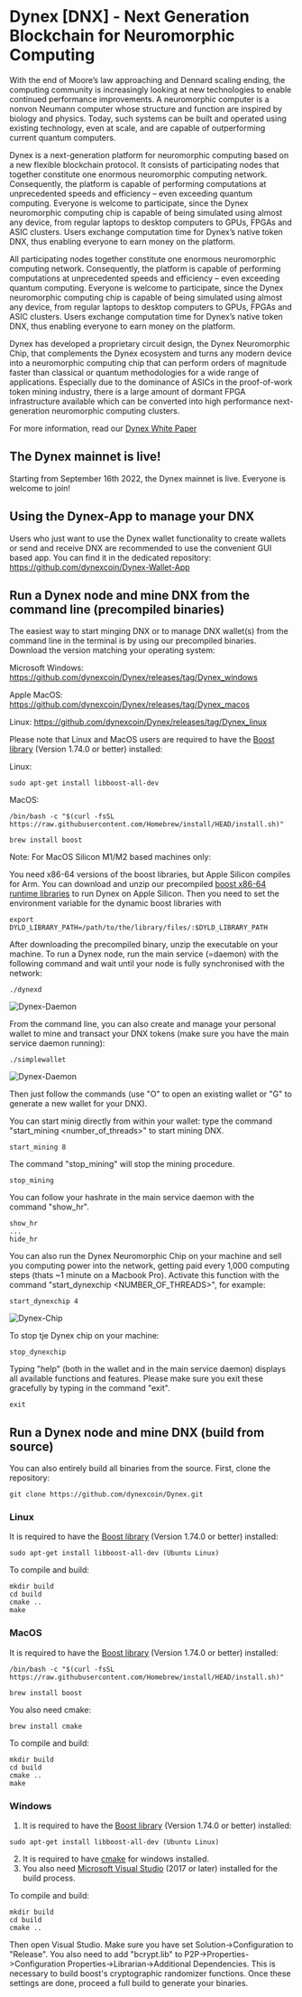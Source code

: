 # Dynex [DNX] - Next Generation Blockchain for Neuromorphic Computing

With the end of Moore’s law approaching and Dennard scaling ending, the computing community is increasingly looking at new technologies to enable continued performance improvements. A neuromorphic computer is a nonvon Neumann computer whose structure and function are inspired by biology and physics. Today, such systems can be built and operated using existing technology, even at scale, and are capable of outperforming current quantum computers.

Dynex is a next-generation platform for neuromorphic computing based on a new flexible blockchain protocol. It consists of participating nodes that together constitute one enormous neuromorphic computing network. Consequently, the platform is capable of performing computations at unprecedented speeds and efficiency – even exceeding quantum computing. Everyone is welcome to participate, since the Dynex neuromorphic computing chip is capable of being simulated using almost any device, from regular laptops to desktop computers to GPUs, FPGAs and ASIC clusters. Users exchange computation time for Dynex’s native token DNX, thus enabling everyone to earn money on the platform.

All participating nodes together constitute one enormous neuromorphic computing network. Consequently, the platform is capable of performing computations at unprecedented speeds and efficiency – even exceeding quantum computing. Everyone is welcome to participate, since the Dynex neuromorphic computing chip is capable of being simulated using almost any device, from regular laptops to desktop computers to GPUs, FPGAs and ASIC clusters. Users exchange computation time for Dynex’s native token DNX, thus enabling everyone to earn money on the platform.

Dynex has developed a proprietary circuit design, the Dynex Neuromorphic Chip, that complements the Dynex ecosystem and turns any modern device into a neuromorphic computing chip that can perform orders of magnitude faster than classical or quantum methodologies for a wide range of applications. Especially due to the dominance of ASICs in the proof-of-work token mining industry, there is a large amount of dormant FPGA infrastructure available which can be converted into high performance next-generation neuromorphic computing clusters.

For more information, read our [Dynex White Paper](https://github.com/dynexcoin/Dynex-Whitepaper)

## The Dynex mainnet is live!
Starting from September 16th 2022, the Dynex mainnet is live. Everyone is welcome to join!

## Using the Dynex-App to manage your DNX

Users who just want to use the Dynex wallet functionality to create wallets or send and receive DNX are recommended to use the convenient GUI based app. You can find it in the dedicated repository: https://github.com/dynexcoin/Dynex-Wallet-App 

## Run a Dynex node and mine DNX from the command line (precompiled binaries)

The easiest way to start minging DNX or to manage DNX wallet(s) from the command line in the terminal is by using our precompiled binaries. Download the version matching your operating system:

Microsoft Windows: 
https://github.com/dynexcoin/Dynex/releases/tag/Dynex_windows

Apple MacOS: 
https://github.com/dynexcoin/Dynex/releases/tag/Dynex_macos

Linux: 
https://github.com/dynexcoin/Dynex/releases/tag/Dynex_linux

Please note that Linux and MacOS users are required to have the [Boost library](https://www.boost.org) (Version 1.74.0 or better) installed: 

Linux:
```
sudo apt-get install libboost-all-dev 
```

MacOS:
```
/bin/bash -c "$(curl -fsSL https://raw.githubusercontent.com/Homebrew/install/HEAD/install.sh)"

brew install boost
```

Note: For MacOS Silicon M1/M2 based machines only: 

You need x86-64 versions of the boost libraries, but Apple Silicon compiles for Arm. You can download and unzip our precompiled [boost x86-64 runtime libraries](https://github.com/dynexcoin/Dynex/releases/download/Dynex_macos/libboost_x86-64.zip) to run Dynex on Apple Silicon. Then you need to set the environment variable for the dynamic boost libraries with

```
export DYLD_LIBRARY_PATH=/path/to/the/library/files/:$DYLD_LIBRARY_PATH
```

After downloading the precompiled binary, unzip the executable on your machine. To run a Dynex node, run the main service (=daemon) with the following command and wait until your node is fully synchronised with the network:
```
./dynexd
```

![Dynex-Daemon](https://github.com/dynexcoin/Dynex/raw/main/turingxd.jpg)

From the command line, you can also create and manage your personal wallet to mine and transact your DNX tokens (make sure you have the main service daemon running):

```
./simplewallet
```

![Dynex-Daemon](https://github.com/dynexcoin/Dynex/raw/main/simplewallet.jpg)

Then just follow the commands (use "O" to open an existing wallet or "G" to generate a new wallet for your DNX).

You can start minig directly from within your wallet: type the command "start_mining <number_of_threads>" to start mining DNX. 

``` 
start_mining 8
```

The command "stop_mining" will stop the mining procedure. 

```
stop_mining
```

You can follow your hashrate in the main service daemon with the command "show_hr".

```
show_hr
...
hide_hr
``` 

You can also run the Dynex Neuromorphic Chip on your machine and sell you computing power into the network, getting paid every 1,000 computing steps (thats ~1 minute on a Macbook Pro). Activate this function with the command "start_dynexchip <NUMBER_OF_THREADS>", for example:

```
start_dynexchip 4
```

![Dynex-Chip](https://github.com/dynexcoin/Dynex/raw/main/dynexchip.jpg)

To stop tje Dynex chip on your machine:

```
stop_dynexchip
```

Typing "help" (both in the wallet and in the main service daemon) displays all available functions and features. Please make sure you exit these gracefully by typing in the command "exit".

``` 
exit
``` 

## Run a Dynex node and mine DNX (build from source)

You can also entirely build all binaries from the source. First, clone the repository:
```
git clone https://github.com/dynexcoin/Dynex.git
```

### Linux

It is required to have the [Boost library](https://www.boost.org) (Version 1.74.0 or better) installed: 
```
sudo apt-get install libboost-all-dev (Ubuntu Linux)
```

To compile and build:
```
mkdir build 
cd build
cmake ..
make
```

### MacOS

It is required to have the [Boost library](https://www.boost.org) (Version 1.74.0 or better) installed: 
```
/bin/bash -c "$(curl -fsSL https://raw.githubusercontent.com/Homebrew/install/HEAD/install.sh)"

brew install boost
```

You also need cmake:
```
brew install cmake
```

To compile and build:
```
mkdir build 
cd build
cmake ..
make
```

### Windows

1. It is required to have the [Boost library](https://www.boost.org) (Version 1.74.0 or better) installed: 
```
sudo apt-get install libboost-all-dev (Ubuntu Linux)
```

2. It is required to have [cmake](https://cmake.org/) for windows installed.
3. You also need [Microsoft Visual Studio](https://visualstudio.microsoft.com) (2017 or later) installed for the build process.

To compile and build:
```
mkdir build 
cd build
cmake ..
```
Then open Visual Studio. Make sure you have set Solution->Configuration to "Release". You also need to add "bcrypt.lib" to P2P->Properties->Configuration Properties->Librarian->Additional Dependencies. This is necessary to build boost's cryptographic randomizer functions. Once these settings are done, proceed a full build to generate your binaries.




